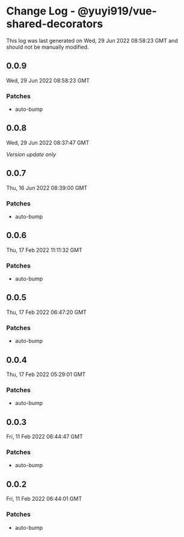 # Change Log - @yuyi919/vue-shared-decorators

This log was last generated on Wed, 29 Jun 2022 08:58:23 GMT and should not be manually modified.

## 0.0.9
Wed, 29 Jun 2022 08:58:23 GMT

### Patches

- auto-bump

## 0.0.8
Wed, 29 Jun 2022 08:37:47 GMT

_Version update only_

## 0.0.7
Thu, 16 Jun 2022 08:39:00 GMT

### Patches

- auto-bump

## 0.0.6
Thu, 17 Feb 2022 11:11:32 GMT

### Patches

- auto-bump

## 0.0.5
Thu, 17 Feb 2022 06:47:20 GMT

### Patches

- auto-bump

## 0.0.4
Thu, 17 Feb 2022 05:29:01 GMT

### Patches

- auto-bump

## 0.0.3
Fri, 11 Feb 2022 06:44:47 GMT

### Patches

- auto-bump

## 0.0.2
Fri, 11 Feb 2022 06:44:01 GMT

### Patches

- auto-bump


